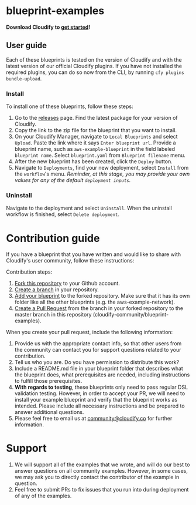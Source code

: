 # blueprint-examples

**Download Cloudify to [get started](https://cloudify.co/download)!**


## User guide

Each of these blueprints is tested on the version of Cloudify and with the latest version of our official Cloudify plugins. If you have not installed the required plugins, you can do so now from the CLI, by running `cfy plugins bundle-upload`.

### Install

To install one of these blueprints, follow these steps:

1. Go to the [releases](https://github.com/cloudify-community/blueprint-examples/releases) page. Find the latest package for your version of Cloudify.
1. Copy the link to the zip file for the blueprint that you want to install.
1. On your Cloudify Manager, navigate to `Local Blueprints` and select `Upload`. Paste the link where it says `Enter blueprint url`. Provide a blueprint name, such as `aws-example-blueprint` in the field labeled `blueprint name`. Select `blueprint.yaml` from `Blueprint filename` menu.
1. After the new blueprint has been created, click the `Deploy` button.
1. Navigate to `Deployments`, find your new deployment, select `Install` from the `workflow`'s menu. _Reminder, at this stage, you may provide your own values for any of the default `deployment inputs`._


### Uninstall

Navigate to the deployment and select `Uninstall`. When the uninstall workflow is finished, select `Delete deployment`.


# Contribution guide

If you have a blueprint that you have written and would like to share with Cloudify's user community, follow these instructions:

Contribution steps:

1. [Fork this repository](https://help.github.com/articles/fork-a-repo/) to your Github account.
1. [Create a branch](https://help.github.com/articles/creating-and-deleting-branches-within-your-repository/) in your repository.
1. [Add your blueprint](https://help.github.com/articles/adding-a-file-to-a-repository/) to the forked repository. Make sure that it has its own folder like all the other blueprints (e.g. the aws-example-network).
1. [Create a Pull Request](https://help.github.com/articles/creating-a-pull-request-from-a-fork/) from the branch in your forked repository to the master branch in this repository (cloudify-community/blueprint-examples).

When you create your pull request, include the following information:

1. Provide us with the appropriate contact info, so that other users from the community can contact you for support questions related to your contribution.
1. Tell us who you are. Do you have permission to distribute this work?
1. Include a README.md file in your blueprint folder that describes what the blueprint does, what prerequisites are needed, including instructions to fulfill those prerequisites.
1. **With regards to testing**, these blueprints only need to pass regular DSL validation testing. However, in order to accept your PR, we will need to install your example blueprint and verify that the blueprint works as intended. Please include all necessary instructions and be prepared to answer additional questions.
1. Please feel free to email us at community@cloudify.co for further information.

# Support

1. We will support all of the examples that we wrote, and will do our best to answer questions on all community examples. However, in some cases, we may ask you to directly contact the contributor of the example in question.
1. Feel free to submit PRs to fix issues that you run into during deployment of any of the examples.
